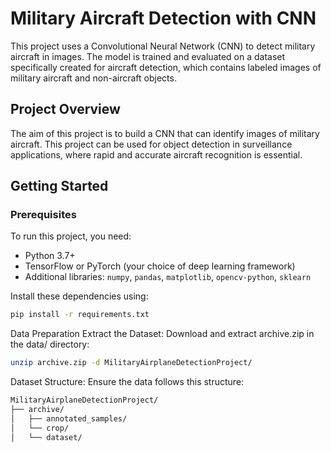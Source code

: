 # Military Aircraft Detection with CNN

This project uses a Convolutional Neural Network (CNN) to detect military aircraft in images. The model is trained and evaluated on a dataset specifically created for aircraft detection, which contains labeled images of military aircraft and non-aircraft objects.

## Project Overview

The aim of this project is to build a CNN that can identify images of military aircraft. This project can be used for object detection in surveillance applications, where rapid and accurate aircraft recognition is essential.

## Getting Started

### Prerequisites

To run this project, you need:
- Python 3.7+
- TensorFlow or PyTorch (your choice of deep learning framework)
- Additional libraries: `numpy`, `pandas`, `matplotlib`, `opencv-python`, `sklearn`

Install these dependencies using:

```bash
pip install -r requirements.txt

```

Data Preparation
Extract the Dataset: Download and extract archive.zip in the data/ directory:

```bash
unzip archive.zip -d MilitaryAirplaneDetectionProject/
```

Dataset Structure: Ensure the data follows this structure:

```bash
MilitaryAirplaneDetectionProject/
├── archive/
│   ├── annotated_samples/
│   └── crop/
│   └── dataset/
```
